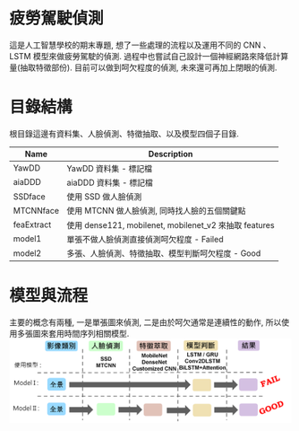 # 疲勞駕駛偵測
這是人工智慧學校的期末專題, 想了一些處理的流程以及運用不同的 CNN 、 LSTM 模型來做疲勞駕駛的偵測.
過程中也嘗試自己設計一個神經網路來降低計算量(抽取特徵部份).
目前可以做到呵欠程度的偵測, 未來還可再加上閉眼的偵測.

# 目錄結構
根目錄這邊有資料集、人臉偵測、特徵抽取、以及模型四個子目錄.

| Name | Description |
| ---- | ----------- |
| YawDD | YawDD 資料集 - 標記檔 |
| aiaDDD | aiaDDD 資料集 - 標記檔 |
| SSDface | 使用 SSD 做人臉偵測 |
| MTCNNface | 使用 MTCNN 做人臉偵測, 同時找人臉的五個關鍵點 |
| feaExtract | 使用 dense121, mobilenet, mobilenet_v2 來抽取 features |
| model1 | 單張不做人臉偵測直接偵測呵欠程度 - Failed |
| model2 | 多張、人臉偵測、特徵抽取、模型判斷呵欠程度 - Good |
        
# 模型與流程
主要的概念有兩種, 一是單張圖來偵測, 二是由於呵欠通常是連續性的動作, 所以使用多張圖來套用時間序列相關模型.
![系統流程及使用的模型](flow.png)

